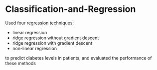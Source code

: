 # Classification-and-Regression
Used four regression techniques: 

- linear regression
- ridge regression without gradient descent
- ridge regression with gradient descent
- non-linear regression 

to predict diabetes levels in patients, and evaluated the performance of these methods
